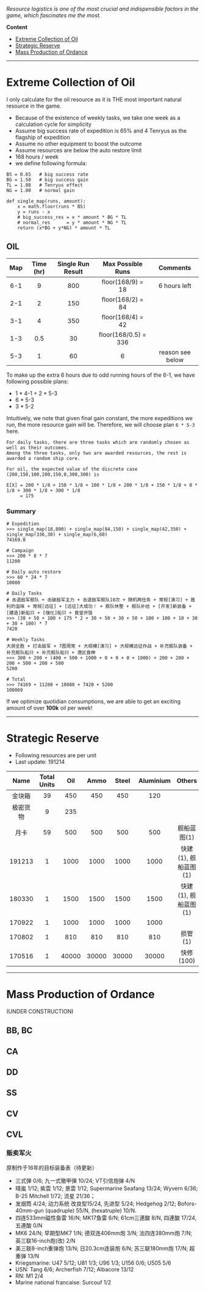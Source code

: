 
_Resource logistics is one of the most crucial and indispensible factors in the game, which fascinates me the most._

__Content__

- [Extreme Collection of Oil](#extreme-collection-of-oil)
- [Strategic Reserve](#strategic-reserve)
- [Mass Production of Ordance](#mass-production-of-ordance)

---

# Extreme Collection of Oil

I only calculate for the oil resource as it is THE most important natural resource in the game.

- Because of the existence of weekly tasks, we take one week as a calculation cycle for simplicity
- Assume big success rate of expedition is 65% and 4 Tenryus as the flagship of expedition
- Assume no other equipment to boost the outcome
- Assume resources are below the auto restore limit
- 168 hours / week
- we define following formula:

```
BS = 0.65   # big success rate
BG = 1.50   # big success gain
TL = 1.08   # Tenryus effect
NG = 1.00   # normal gain

def single_map(runs, amount):
    x = math.floor(runs * BS)
    y = runs - x
    # big_success_res = x * amount * BG * TL
    # normal_res      = y * amount * NG * TL
    return (x*BG + y*NG) * amount * TL 
```

## OIL

| Map | Time (hr) | Single Run Result | Max Possible Runs | Comments |
|:---:|:----:|:-----------------:|:-----------------:|:--------:|
| 6-1 | 9 | 800 | floor(168/9) = 18 | 6 hours left |
| 2-1 | 2 | 150 | floor(168/2) = 84 | |
| 3-1 | 4 | 350 | floor(168/4) = 42 | |
| 1-3 | 0.5 | 30 | floor(168/0.5) = 336 | |
| 5-3 | 1 | 60 | 6 | reason see below |

To make up the extra 6 hours due to odd running hours of the 6-1, we have following possible plans:  
- 1 * 4-1 + 2 * 5-3
- 6 * 5-3
- 3 * 5-2

Intuitively, we note that given final gain constant, the more expeditions we run, the more resource gain will be.
Therefore, we will choose plan `6 * 5-3` here.

```
For daily tasks, there are three tasks which are randomly chosen as well as their outcomes.
Among the three tasks, only two are awarded resources, the rest is awarded a random ship core.

For oil, the expected value of the discrete case (200,150,100,200,150,0,300,300) is

E[X] = 200 * 1/8 + 150 * 1/8 + 100 * 1/8 + 200 * 1/8 + 150 * 1/8 + 0 * 1/8 + 300 * 1/8 + 300 * 1/8
     = 175
```

### Summary

```
# Expedition
>>> single_map(18,800) + single_map(84,150) + single_map(42,350) + single_map(336,30) + single_map(6,60)
74169.0

# Campaign
>>> 200 * 8 * 7
11200

# Daily auto restore
>>> 60 * 24 * 7
10080

# Daily Tasks
# 击退敌军舰队 + 击破敌军主力 + 击退敌军舰队10次 + 随机两任务 + 常规[演习] + 胜利的滋味 + 常规[远征] + [远征]大成功！ + 舰队休整 + 舰队补给 + [开发]新装备 + [建造]新船只 + [强化]船只 + 食堂开饭
>>> (30 + 50 + 100 + 175 * 2 + 30 + 50 + 30 + 50 + 100 + 100 + 10 + 30 + 30 + 100) * 7
7420

# Weekly Tasks
大获全胜 + 打击敌军 + 7图周常 + 大规模[演习] + 大规模远征作战 + 补充舰队装备 + 补充舰队船只 + 补充舰队船只 + 港区食神
>>> 300 + 200 + (400 + 500 + 1000 + 0 + 0 + 0 + 1000) + 200 + 200 + 200 + 500 + 200 + 500
5200

# Total
>>> 74169 + 11200 + 10080 + 7420 + 5200
108069
```

If we optimize quotidian consumptions, we are able to get an exciting amount of over **100k** oil per week!

---

# Strategic Reserve

- Following resources are per unit
- Last update: 191214

| Name | Total Units | Oil | Ammo | Steel | Aluminium | Others |
|:----:|:------:|:---:|:----:|:-----:|:---------:|:------:|
| 金块箱 | 39 | 450 | 450 | 450 | 120 | |
| 极密货物 | 9 | 235 | | | | |
| 月卡 | 59 | 500 | 500 | 500 | 500 | 舰船蓝图(1) |
| 191213 | 1 | 1000 | 1000 | 1000 | 1000 | 快建(1), 舰船蓝图(1) |
| 180330 | 1 | 1500 | 1500 | 1500 | 1500 | 快建(1), 舰船蓝图(1) |
| 170922 | 1 | 1000 | 1000 | 1000 | 1000 | |
| 170802 | 1 | 810 | 810 | 810 | 810 | 损管(1) |
| 170516 | 1 | 40000 | 30000 | 30000 | 30000 | 快修(100) |


---

# Mass Production of Ordance

(UNDER CONSTRUCTION)

## BB, BC

## CA

## DD

## SS

## CV

## CVL


### 贩卖军火

原制作于16年的目标装备表（待更新）

- 三式弾 0/6; 九一式徹甲弾 10/24; VT引信炮弹 4/N
- 晴嵐 1/12; 紫雲 1/12; 景雲 1/12; Supermarine Seafang 13/24; Wyvern 6/36; B-25 Mitchell 1/72; 流星 21/36； 
- 发烟筒 4/24; 动力系统 改良型15/24, 先进型 5/24; Hedgehog 2/12; Bofors-40mm-gun (quadruple) 55/N, (hexatruple) 10/N.
- 四连533mm磁性鱼雷 16/N; MK17鱼雷 6/N; 61cm三連酸 8/N, 四連酸 17/24, 五連酸 0/N
- MK6 24/N; 早期型MK7 1/N; 德双连406mm炮 3/N; 法四连380mm炮 7/N; 英三联16-inch炮(改) 2/N
- 美三联8-inch重弹炮 13/N; 日20.3cm连装炮 6/N; 苏三联180mm炮 17/N; 超重弹 13/N
- Kriegsmarine: U47 5/12; U81 1/3; U96 1/3; U156 0/6; U505 5/6
- USN: Tang 6/6; Archerfish 7/12; Albacore 13/12
- RN: M1 2/4
- Marine national francaise: Surcouf 1/2
